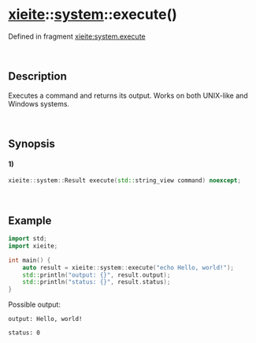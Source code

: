 # [xieite](../../xieite.md)\:\:[system](../../system.md)\:\:execute\(\)
Defined in fragment [xieite:system.execute](../../../src/system/execute.cpp)

&nbsp;

## Description
Executes a command and returns its output. Works on both UNIX-like and Windows systems.

&nbsp;

## Synopsis
#### 1)
```cpp
xieite::system::Result execute(std::string_view command) noexcept;
```

&nbsp;

## Example
```cpp
import std;
import xieite;

int main() {
    auto result = xieite::system::execute("echo Hello, world!");
    std::println("output: {}", result.output);
    std::println("status: {}", result.status);
}
```
Possible output:
```
output: Hello, world!

status: 0
```
